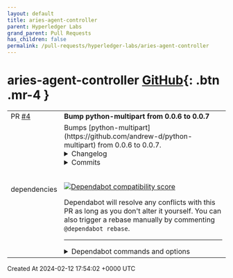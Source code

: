 ```yaml
---
layout: default
title: aries-agent-controller
parent: Hyperledger Labs
grand_parent: Pull Requests
has_children: false
permalink: /pull-requests/hyperledger-labs/aries-agent-controller
---
```


# aries-agent-controller <span class="fs-3 right-align">[GitHub](https://github.com/hyperledger-labs/aries-agent-controller){: .btn .mr-4 }</span>


<div>
    <table>
        <tr>
            <td>
                PR <a href="https://github.com/hyperledger-labs/aries-agent-controller/pull/4" class=".btn">#4</a>
            </td>
            <td>
                <b>
                    Bump python-multipart from 0.0.6 to 0.0.7
                </b>
            </td>
        </tr>
        <tr>
            <td>
                <span class="chip">dependencies</span>
            </td>
            <td>
                Bumps [python-multipart](https://github.com/andrew-d/python-multipart) from 0.0.6 to 0.0.7.
<details>
<summary>Changelog</summary>
<p><em>Sourced from <a href="https://github.com/Kludex/python-multipart/blob/master/CHANGELOG.md">python-multipart's changelog</a>.</em></p>
<blockquote>
<h2>0.0.7 (2024-02-03)</h2>
<ul>
<li>Refactor header option parser to use the standard library instead of a custom RegEx <a href="https://redirect.github.com/andrew-d/python-multipart/pull/75">#75</a>.</li>
</ul>
</blockquote>
</details>
<details>
<summary>Commits</summary>
<ul>
<li><a href="https://github.com/Kludex/python-multipart/commit/c83e6da1a3a6ed002ebb22138baa1664134d540c"><code>c83e6da</code></a> Version 0.0.7 (<a href="https://redirect.github.com/andrew-d/python-multipart/issues/77">#77</a>)</li>
<li><a href="https://github.com/Kludex/python-multipart/commit/fb7d3c92dd07d63e6f02a2a2d0350cebdf356e3a"><code>fb7d3c9</code></a> Bump pygments from 2.7.4 to 2.15.0 (<a href="https://redirect.github.com/andrew-d/python-multipart/issues/66">#66</a>)</li>
<li><a href="https://github.com/Kludex/python-multipart/commit/20f0ef6b4e4caf7d69a667c54dff57fe467109a4"><code>20f0ef6</code></a> ♻️ Refactor header option parser to use the standard library instead of a cus...</li>
<li><a href="https://github.com/Kludex/python-multipart/commit/d3d16dae4b061c34fe9d3c9081d9800c49fc1f7a"><code>d3d16da</code></a> Use latest invoke version (2.2.0) (<a href="https://redirect.github.com/andrew-d/python-multipart/issues/73">#73</a>)</li>
<li><a href="https://github.com/Kludex/python-multipart/commit/8e59febf3ad42f2b09a42bb06b19cfdb05dd1656"><code>8e59feb</code></a> Use single quotes to avoid special zsh chars '[' and ']' (<a href="https://redirect.github.com/andrew-d/python-multipart/issues/71">#71</a>)</li>
<li><a href="https://github.com/Kludex/python-multipart/commit/86d422ca6f070f5af8c7ba2cafd218408fa6c58b"><code>86d422c</code></a> Update changelog URL (<a href="https://redirect.github.com/andrew-d/python-multipart/issues/68">#68</a>)</li>
<li><a href="https://github.com/Kludex/python-multipart/commit/3929f8e5018c3c0ab60737734d0a0e64a1c2536d"><code>3929f8e</code></a> Move tests folder to root folder (<a href="https://redirect.github.com/andrew-d/python-multipart/issues/61">#61</a>)</li>
<li>See full diff in <a href="https://github.com/andrew-d/python-multipart/compare/0.0.6...0.0.7">compare view</a></li>
</ul>
</details>
<br />


[![Dependabot compatibility score](https://dependabot-badges.githubapp.com/badges/compatibility_score?dependency-name=python-multipart&package-manager=pip&previous-version=0.0.6&new-version=0.0.7)](https://docs.github.com/en/github/managing-security-vulnerabilities/about-dependabot-security-updates#about-compatibility-scores)

Dependabot will resolve any conflicts with this PR as long as you don't alter it yourself. You can also trigger a rebase manually by commenting `@dependabot rebase`.

[//]: # (dependabot-automerge-start)
[//]: # (dependabot-automerge-end)

---

<details>
<summary>Dependabot commands and options</summary>
<br />

You can trigger Dependabot actions by commenting on this PR:
- `@dependabot rebase` will rebase this PR
- `@dependabot recreate` will recreate this PR, overwriting any edits that have been made to it
- `@dependabot merge` will merge this PR after your CI passes on it
- `@dependabot squash and merge` will squash and merge this PR after your CI passes on it
- `@dependabot cancel merge` will cancel a previously requested merge and block automerging
- `@dependabot reopen` will reopen this PR if it is closed
- `@dependabot close` will close this PR and stop Dependabot recreating it. You can achieve the same result by closing it manually
- `@dependabot show <dependency name> ignore conditions` will show all of the ignore conditions of the specified dependency
- `@dependabot ignore this major version` will close this PR and stop Dependabot creating any more for this major version (unless you reopen the PR or upgrade to it yourself)
- `@dependabot ignore this minor version` will close this PR and stop Dependabot creating any more for this minor version (unless you reopen the PR or upgrade to it yourself)
- `@dependabot ignore this dependency` will close this PR and stop Dependabot creating any more for this dependency (unless you reopen the PR or upgrade to it yourself)
You can disable automated security fix PRs for this repo from the [Security Alerts page](https://github.com/hyperledger-labs/aries-agent-controller/network/alerts).

</details>
            </td>
        </tr>
    </table>
    <div class="right-align">
        Created At 2024-02-12 17:54:02 +0000 UTC
    </div>
</div>

